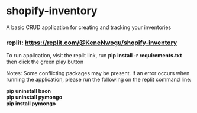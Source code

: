 # shopify-inventory
A basic CRUD application for creating and tracking your inventories

### replit: https://replit.com/@KeneNwogu/shopify-inventory
To run application, visit the replit link, run **pip install -r requirements.txt** then click the green play button

Notes:
Some conflicting packages may be present. If an error occurs when running the application, please run the following on the replit command line:

**pip uninstall bson**  
**pip uninstall pymongo**  
**pip install pymongo**



